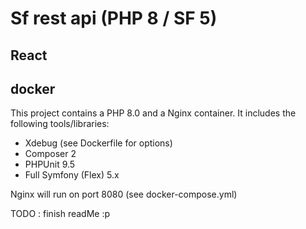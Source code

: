 # Sf rest api (PHP 8 / SF 5)
## React
## docker


This project contains a PHP 8.0 and a Nginx container.
It includes the following tools/libraries:
* Xdebug (see Dockerfile for options)
* Composer 2
* PHPUnit 9.5
* Full Symfony (Flex) 5.x

Nginx will run on port 8080 (see docker-compose.yml)

TODO : finish readMe :p 
```
